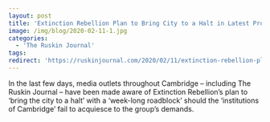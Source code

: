 ```yaml
---
layout: post
title: 'Extinction Rebellion Plan to Bring City to a Halt in Latest Protest'
image: /img/blog/2020-02-11-1.jpg
categories: 
  - 'The Ruskin Journal'
tags:
redirect: 'https://ruskinjournal.com/2020/02/11/extinction-rebellion-plan-to-bring-city-to-a-halt-in-latest-protest/'
---
```


In the last few days, media outlets throughout Cambridge – including The Ruskin Journal – have been made aware of Extinction Rebellion’s plan to ‘bring the city to a halt’ with a ‘week-long roadblock’ should the ‘institutions of Cambridge’ fail to acquiesce to the group’s demands.
